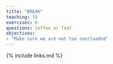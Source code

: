```yaml
---
title: "BREAK"
teaching: 15
exercises: 0
questions: Coffee or Tea?
objectives:
- "Make sure we are not too overloaded"
---
```



{% include links.md %}
